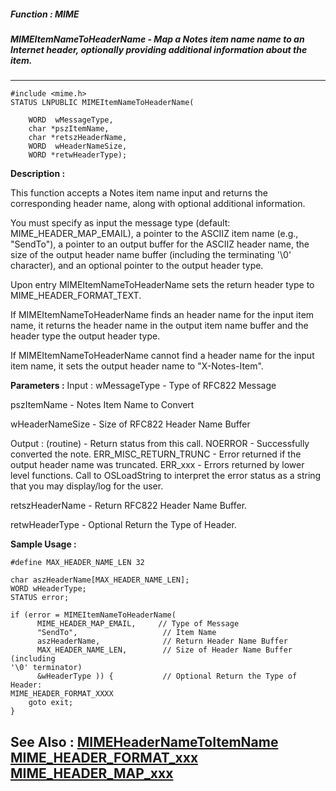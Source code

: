 ##### Function : MIME
##### MIMEItemNameToHeaderName - Map a Notes item name name to an Internet header, optionally providing additional information about the item.  
---
```
#include <mime.h>
STATUS LNPUBLIC MIMEItemNameToHeaderName(

	WORD  wMessageType,
	char *pszItemName,
	char *retszHeaderName,
	WORD  wHeaderNameSize,
	WORD *retwHeaderType);
```
**Description :**

This function accepts a Notes item name input and returns the corresponding 
header name, along with optional additional information.

You must specify as input the message type (default: MIME_HEADER_MAP_EMAIL), a 
pointer to the ASCIIZ item name (e.g., "SendTo"), a pointer to an output buffer 
for the ASCIIZ header name, the size of the output header name buffer 
(including the terminating '\0' character), and an optional pointer to the 
output header type.

Upon entry MIMEItemNameToHeaderName sets the return header type to 
MIME_HEADER_FORMAT_TEXT.

If MIMEItemNameToHeaderName finds an header name for the input item name, it 
returns the header name in the output item name buffer and the header type the 
output header type.

If MIMEItemNameToHeaderName cannot find a header name for the input item name, 
it sets the output header name to "X-Notes-Item".


**Parameters :**
Input :
wMessageType  -  Type of RFC822 Message

pszItemName  -  Notes Item Name to Convert

wHeaderNameSize  -  Size of RFC822 Header Name Buffer

Output :
(routine)  -  Return status from this call.
	NOERROR - Successfully converted the note.
	ERR_MISC_RETURN_TRUNC - Error returned if the output header name was truncated.
	ERR_xxx - Errors returned by lower level functions.  Call to OSLoadString to interpret the error status as a string that you may display/log for the user.


retszHeaderName  -  Return RFC822 Header Name Buffer.

retwHeaderType  -  Optional Return the Type of Header.


**Sample Usage :**
```
#define MAX_HEADER_NAME_LEN 32

char aszHeaderName[MAX_HEADER_NAME_LEN];
WORD wHeaderType;
STATUS error;

if (error = MIMEItemNameToHeaderName(
	  MIME_HEADER_MAP_EMAIL,     // Type of Message
	  "SendTo",                   // Item Name
	  aszHeaderName,              // Return Header Name Buffer
	  MAX_HEADER_NAME_LEN,        // Size of Header Name Buffer (including 
'\0' terminator)
	  &wHeaderType )) {           // Optional Return the Type of Header: 
MIME_HEADER_FORMAT_XXXX
	goto exit;
}

```
**See Also :**
[MIMEHeaderNameToItemName](/reference/Func/MIMEHeaderNameToItemName)
[MIME_HEADER_FORMAT_xxx](/reference/Symb/MIME_HEADER_FORMAT_xxx)
[MIME_HEADER_MAP_xxx](/reference/Symb/MIME_HEADER_MAP_xxx)
---
